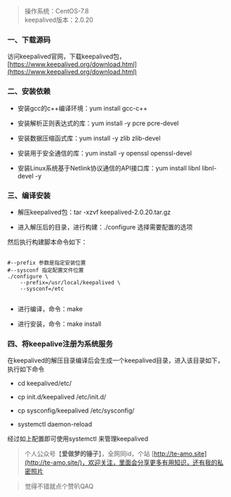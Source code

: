 > 操作系统：CentOS-7.8  
> keepalived版本：2.0.20  

### 一、下载源码

访问keepalived官网，下载keepalived包，[https://www.keepalived.org/download.html](https://www.keepalived.org/download.html)

### 二、安装依赖

* 安装gcc的c++编译环境：yum install gcc-c++

* 安装解析正则表达式的库：yum install -y pcre pcre-devel

* 安装数据压缩函式库：yum install -y zlib zlib-devel

* 安装用于安全通信的库：yum install -y openssl openssl-devel

* 安装Linux系统基于Netlink协议通信的API接口库：yum install libnl libnl-devel -y

### 三、编译安装

* 解压keepalived包：tar -xzvf keepalived-2.0.20.tar.gz

* 进入解压后的目录，进行构建：./configure 选择需要配置的选项

然后执行构建脚本命令如下：

```shell

#--prefix 参数是指定安装位置
#--sysconf 指定配置文件位置
./configure \
	--prefix=/usr/local/keepalived \
	--sysconf=/etc
	
```

* 进行编译，命令：make

* 进行安装，命令：make install

### 四、将keepalive注册为系统服务

在keepalived的解压目录编译后会生成一个keepalived目录，进入该目录如下，执行如下命令

* cd keepalived/etc/

* cp init.d/keepalived /etc/init.d/

* cp sysconfig/keepalived /etc/sysconfig/

* systemctl daemon-reload

经过如上配置即可使用systemctl 来管理keepalived

> 个人公众号【**爱做梦的锤子**】，全网同id，个站 [http://te-amo.site](http://te-amo.site/)，欢迎关注，里面会分享更多有用知识，还有我的私密照片

  
> 觉得不错就点个赞叭QAQ

